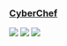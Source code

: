 ### [CyberChef](https://github.com/gchq/CyberChef)

![](https://img.shields.io/github/license/gchq/CyberChef?style=flat-square) ![](https://img.shields.io/github/last-commit/scillidan/CyberChef/main?label=last%20commit%20(fork)&style=flat-square) ![](https://img.shields.io/badge/GitHub%20Pages-121013?logo=github&logoColor=white)
